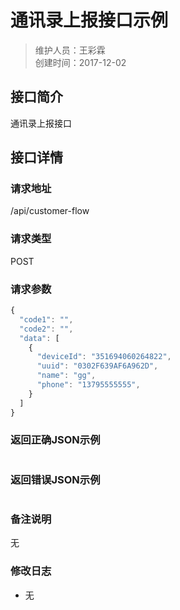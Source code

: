 # 通讯录上报接口示例
>维护人员：王彩霖  
>创建时间：2017-12-02

## 接口简介
通讯录上报接口  

## 接口详情

### 请求地址
/api/customer-flow

### 请求类型
POST

### 请求参数
```javascript
{
  "code1": "",
  "code2": "",
  "data": [
    {
      "deviceId": "351694060264822",
      "uuid": "0302F639AF6A962D",
      "name": "gg",
      "phone": "13795555555",
    }
  ]
}
```

### 返回正确JSON示例
```javascript

```
### 返回错误JSON示例
```javascript

```

### 备注说明
无

### 修改日志
- 无

